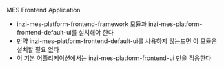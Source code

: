 MES Frontend Application

- inzi-mes-platform-frontend-framework 모듈과 inzi-mes-platform-frontend-default-ui를 설치해야 한다  
- 만약 inzi-mes-platform-frontend-default-ui를 사용하지 않는드면 이 모듈은 설치할 필요 없다  
- 이 기본 어플리케이션에서는 inzi-mes-platform-frontend-ui 만을 적용한다  
